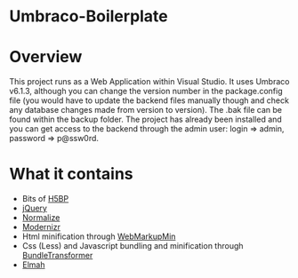 Umbraco-Boilerplate
===================

# Overview

This project runs as a Web Application within Visual Studio. It uses Umbraco v6.1.3, although you can change the version number in the package.config file (you would have to update the backend files manually though and check any database changes made from version to version). The .bak file can be found within the backup folder. The project has already been installed and you can get access to the backend through the admin user: login => admin, password => p@ssw0rd.

# What it contains

- Bits of [H5BP](https://github.com/h5bp/html5-boilerplate)
- [jQuery](http://jquery.com/)
- [Normalize](https://github.com/necolas/normalize.css)
- [Modernizr](https://github.com/Modernizr/Modernizr)
- Html minification through [WebMarkupMin](https://webmarkupmin.codeplex.com/)
- Css (Less) and Javascript bundling and minification through [BundleTransformer](https://bundletransformer.codeplex.com/)
- [Elmah](https://code.google.com/p/elmah/)


